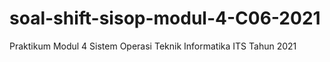 # soal-shift-sisop-modul-4-C06-2021
Praktikum Modul 4 Sistem Operasi Teknik Informatika ITS Tahun 2021
